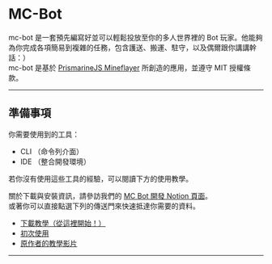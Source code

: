 # MC-Bot

mc-bot 是一套預先編寫好並可以輕鬆投放至你的多人世界裡的 Bot 玩家。他能夠為你完成各項簡易到複雜的任務，包含護送、搬運、駐守，以及偶爾跟你講講幹話：）  
mc-bot 是基於 [PrismarineJS Mineflayer](https://github.com/PrismarineJS/mineflayer)  所創造的應用，並遵守 MIT 授權條款。

***

## 準備事項

你需要使用到的工具：
- CLI （命令列介面）
- IDE （整合開發環境）  

若你沒有使用這些工具的經驗，可以閱讀下方的使用教學。

關於下載與安裝資訊，請參訪我們的 [MC Bot 開發 Notion 頁面](https://zhsont.notion.site/MC-Bot-6425f46ed2784e478b3cf9fa55caac40)。  
或著你可以直接點選下列的傳送門來快速抵達你需要的資料。
- [下載教學（從這裡開始！）](https://zhsont.notion.site/484c2047eb4745de957df5b47e9d966e)
- [初次使用](https://zhsont.notion.site/3a4b08002ae149d18b1e301e19fa7ff4)
- [原作者的教學影片](https://zhsont.notion.site/a870f938266c42f1bdf515b9a99523f0)

***




<!---
在你能夠開始使用 bot 之前，需要先完成幾項工作。
1. 按下本頁面的綠色 **Code** ，並點選 **Download ZIP** 。
1. 將下載下來的檔案放置到任意一處，但記住檔案路徑。你可以對著路徑圖示點選右鍵來複製檔案路徑。
1. 開啟你偏好的 CLI 。如果你不知道是什麼，
1. 在你的 CLI 先使用 `npm install` 將必要的 `node_modules` 下載進你的項目資料夾裡。
1. 新增 `IP.json` 與 `ACCOUNT.json` （注意拼法！）。
-->
